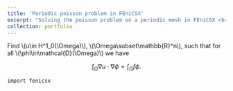 ```yaml
---
title: 'Periodic poisson problem in FEniCSX'
excerpt: "Solving the poisson problem on a periodic mesh in FEniCSX <br/><img src='/images/poisson_periodic_scalar.pdf'>"
collection: portfolio
---
```


Find \\(u\in H^1_0(\Omega)\\), \\(\Omega\subset\mathbb{R}^n\\), such that for all \\(\phi\in\mathcal{D}(\Omega)\\) we have

$$\int_\Omega \nabla u\cdot\nabla \phi = \int_\Omega f \phi.$$


```
import fenicsx
```
